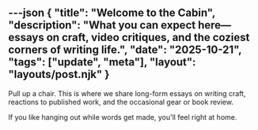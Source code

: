 ---json
{
  "title": "Welcome to the Cabin",
  "description": "What you can expect here—essays on craft, video critiques, and the coziest corners of writing life.",
  "date": "2025-10-21",
  "tags": ["update", "meta"],
  "layout": "layouts/post.njk"
}
---

Pull up a chair. This is where we share long-form essays on writing craft, reactions to published work, and the occasional gear or book review.

If you like hanging out while words get made, you'll feel right at home.
